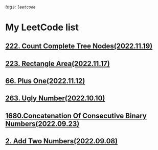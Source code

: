 ###### tags: `leetcode`
# My LeetCode list
## [222. Count Complete Tree Nodes(2022.11.19)](https://yaoyuanhsu.github.io/LeetCode_Exercise/pages/222.Count_Complete_Tree_Nodes)  
## [223. Rectangle Area(2022.11.17)](https://yaoyuanhsu.github.io/LeetCode_Exercise/pages/223.Rectangle_Area)  
## [66. Plus One(2022.11.12)](https://yaoyuanhsu.github.io/LeetCode_Exercise/pages/66.Plus_One)  
## [263. Ugly Number(2022.10.10)](https://yaoyuanhsu.github.io/LeetCode_Exercise/pages/263.Ugly_Number)  
## [1680.Concatenation Of Consecutive Binary Numbers(2022.09.23)](https://yaoyuanhsu.github.io/LeetCode_Exercise/pages/1680.Concatenation_Of_Consecutive_Binary_Numbers)  
## [2. Add Two Numbers(2022.09.08)](https://yaoyuanhsu.github.io/LeetCode_Exercise/pages/2.Add_Two_Numbers)